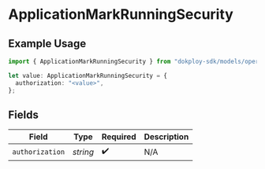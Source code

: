 # ApplicationMarkRunningSecurity

## Example Usage

```typescript
import { ApplicationMarkRunningSecurity } from "dokploy-sdk/models/operations";

let value: ApplicationMarkRunningSecurity = {
  authorization: "<value>",
};
```

## Fields

| Field              | Type               | Required           | Description        |
| ------------------ | ------------------ | ------------------ | ------------------ |
| `authorization`    | *string*           | :heavy_check_mark: | N/A                |